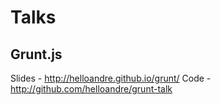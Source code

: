 Talks
=====

Grunt.js
--------

Slides - http://helloandre.github.io/grunt/
Code - http://github.com/helloandre/grunt-talk